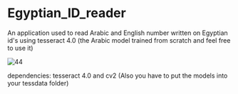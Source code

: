 # Egyptian_ID_reader
An application used to read Arabic and English number written on Egyptian id's using tesseract 4.0 (the Arabic model trained from scratch and feel free to use it)

![44](https://user-images.githubusercontent.com/88105870/141681110-e1d52d40-9a0d-4d0d-8223-fe416f7b90ff.jpg)

dependencies:
tesseract 4.0 and cv2 (Also you have to put the models into your tessdata folder)
